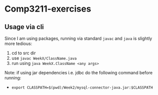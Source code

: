 Comp3211-exercises
==================

## Usage via cli
Since I am using packages, running via standard `javac` and `java` is slightly more tedious:
1. cd to src dir
2. use `javac WeekX/ClassName.java`
3. run using `java WeekX.ClassName <any args>`

Note:
if using jar dependencies i.e. jdbc do the following command before running:
- `export CLASSPATH=$(pwd)/Week2/mysql-connector-java.jar:$CLASSPATH`

